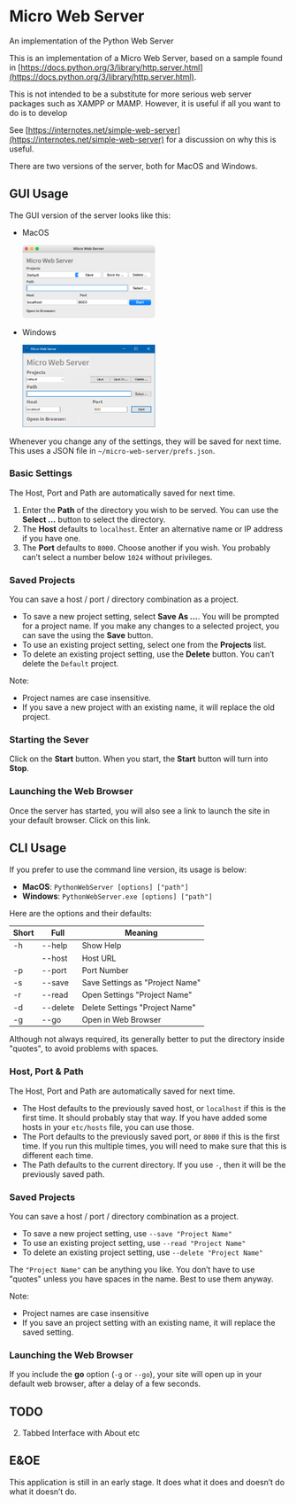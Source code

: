 # Micro Web Server

An implementation of the Python Web Server

This is an implementation of a Micro Web Server, based on a sample found in [https://docs.python.org/3/library/http.server.html](https://docs.python.org/3/library/http.server.html).

This is not intended to be a substitute for more serious web server packages such as XAMPP or MAMP. However, it is useful if all you want to do is to develop

See [https://internotes.net/simple-web-server](https://internotes.net/simple-web-server) for a discussion on why this is useful.

There are two versions of the server, both for MacOS and Windows.

## GUI Usage

The GUI version of the server looks like this:

- MacOS

	<img src="misc/gui-mac.png" width="50%" alt="GUI MacOS">

- Windows

	<img src="misc/gui-windows.png" width="50%" alt="GUI Windows">

Whenever you change any of the settings, they will be saved for next time. This uses a JSON file in `~/micro-web-server/prefs.json`.

### Basic Settings

The Host, Port and Path are automatically saved for next time.

1. Enter the __Path__ of the directory you wish to be served. You can use the __Select …__ button to select the directory.
2. The __Host__ defaults to `localhost`. Enter an alternative name or IP address if you have one.
3. The __Port__ defaults to `8000`. Choose another if you wish. You probably can’t select a number below `1024` without privileges.

### Saved Projects

You can save a host / port / directory combination as a project.

- To save a new project setting, select __Save As …__. You will be prompted for a project name.
	If you make any changes to a selected project, you can save the using the __Save__ button.
- To use an existing project setting, select one from the __Projects__ list.
- To delete an existing project setting, use the __Delete__ button. You can’t delete the `Default` project.

Note:

- Project names are case insensitive.
- If you save a new project with an existing name, it will replace the old project.

### Starting the Sever

Click on the __Start__ button. When you start, the __Start__ button will turn into __Stop__.

### Launching the Web Browser

Once the server has started, you will also see a link to launch the site in your default browser. Click on this link.

##	CLI Usage

If you prefer to use the command line version, its usage is below:

- __MacOS__: `PythonWebServer [options] ["path"]`
- __Windows__: `PythonWebServer.exe [options] ["path"]`

Here are the options and their defaults:

| Short | Full     | Meaning                         |
|-------|----------|---------------------------------|
| -h    | --help   | Show Help                       |
|       | --host   | Host URL                        |
| -p    | --port   | Port Number                     |
| -s    | --save   | Save Settings as "Project Name" |
| -r    | --read   | Open Settings "Project Name"    |
| -d    | --delete | Delete Settings "Project Name"  |
| -g    | --go     | Open in Web Browser             |

Although not always required, its generally better to put the directory inside "quotes", to avoid problems with spaces.

### Host, Port & Path

The Host, Port and Path are automatically saved for next time.

- The Host defaults to the previously saved host, or `localhost` if this is the first time. It should probably stay that way. If you have added some hosts in your `etc/hosts` file, you can use those.
- The Port defaults to the previously saved port, or `8000` if this is the first time. If you run this multiple times, you will need to make sure that this is different each time.
- The Path defaults to the current directory. If you use `-`, then it will be the previously saved path.

### Saved Projects

You can save a host / port / directory combination as a project.

- To save a new project setting, use `--save "Project Name"`
- To use an existing project setting, use `--read "Project Name"`
- To delete an existing project setting, use `--delete "Project Name"`

The `"Project Name"` can be anything you like. You don’t have to use "quotes" unless you have spaces in the name. Best to use them anyway.

Note:

- Project names are case insensitive
- If you save an project setting with an existing name, it will replace the saved setting.

### Launching the Web Browser

If you include the __go__ option (`-g` or `--go`), your site will open up in your default web browser, after a delay of a few seconds.

## TODO

2. Tabbed Interface with About etc


## E&OE

This application is still in an early stage. It does what it does and doesn’t do what it doesn’t do.
